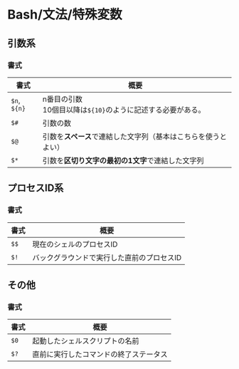 # Bash/文法/特殊変数

## 引数系

### 書式

| 書式         | 概要                                                         |
| ------------ | ------------------------------------------------------------ |
| `$n`, `${n}` | n番目の引数<br />10個目以降は`${10}`のように記述する必要がある。 |
| `$#`         | 引数の数                                                     |
| `$@`         | 引数を**スペース**で連結した文字列（基本はこちらを使うとよい） |
| `$*`         | 引数を**区切り文字の最初の1文字**で連結した文字列            |

## プロセスID系

### 書式

| 書式 | 概要                                       |
| ---- | ------------------------------------------ |
| `$$` | 現在のシェルのプロセスID                   |
| `$!` | バックグラウンドで実行した直前のプロセスID |

## その他

### 書式

| 書式 | 概要                                   |
| ---- | -------------------------------------- |
| `$0` | 起動したシェルスクリプトの名前         |
| `$?` | 直前に実行したコマンドの終了ステータス |
